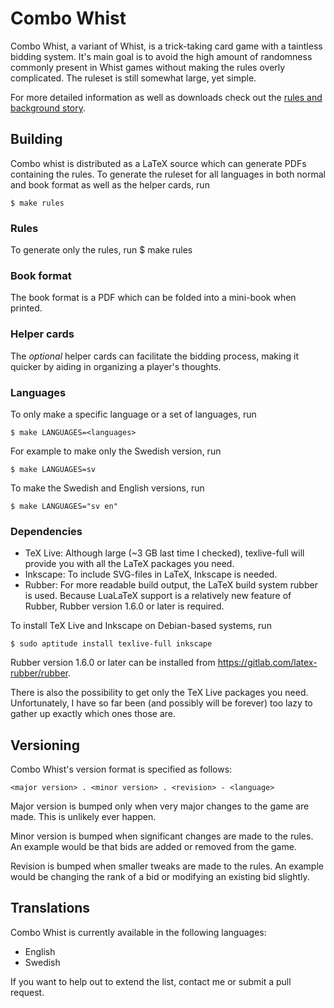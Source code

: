 # Combo Whist
Combo Whist, a variant of Whist, is a trick-taking card game with a taintless bidding system. It's main goal is to avoid the high amount of randomness commonly present in Whist games without making the rules overly complicated. The ruleset is still somewhat large, yet simple.

For more detailed information as well as downloads check out the [rules and background story](http://nijoakim.com/combo-whist).

## Building
Combo whist is distributed as a LaTeX source which can generate PDFs containing the rules. To generate the ruleset for all languages in both normal and book format as well as the helper cards, run

	$ make rules

### Rules
To generate only the rules, run
	$ make rules

### Book format
The book format is a PDF which can be folded into a mini-book when printed.

### Helper cards
The _optional_ helper cards can facilitate the bidding process, making it quicker by aiding in organizing a player's thoughts.

### Languages
To only make a specific language or a set of languages, run

	$ make LANGUAGES=<languages>

For example to make only the Swedish version, run

	$ make LANGUAGES=sv

To make the Swedish and English versions, run

	$ make LANGUAGES="sv en"

### Dependencies
- TeX Live: Although large (~3 GB last time I checked), texlive-full will provide you with all the LaTeX packages you need.
- Inkscape: To include SVG-files in LaTeX, Inkscape is needed.
- Rubber: For more readable build output, the LaTeX build system rubber is used. Because LuaLaTeX support is a relatively new feature of Rubber, Rubber version 1.6.0 or later is required.

To install TeX Live and Inkscape on Debian-based systems, run

	$ sudo aptitude install texlive-full inkscape

Rubber version 1.6.0 or later can be installed from <a href="https://gitlab.com/latex-rubber/rubber">https://gitlab.com/latex-rubber/rubber</a>.

There is also the possibility to get only the TeX Live packages you need. Unfortunately, I have so far been (and possibly will be forever) too lazy to gather up exactly which ones those are.

## Versioning
Combo Whist's version format is specified as follows:

	<major version> . <minor version> . <revision> - <language>

Major version is bumped only when very major changes to the game are made. This is unlikely ever happen.

Minor version is bumped when significant changes are made to the rules. An example would be that bids are added or removed from the game.

Revision is bumped when smaller tweaks are made to the rules. An example would be changing the rank of a bid or modifying an existing bid slightly.

## Translations
Combo Whist is currently available in the following languages:

- English
- Swedish

If you want to help out to extend the list, contact me or submit a pull request.
